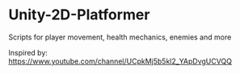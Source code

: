 # Unity-2D-Platformer
Scripts for player movement, health mechanics, enemies and more

Inspired by: https://www.youtube.com/channel/UCpkMj5b5kl2_YApDvgUCVQQ

